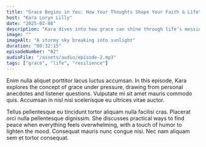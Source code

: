 ```yaml
---
title: "Grace Begins in You: How Your Thoughts Shape Your Faith & Life"
host: "Kara Loryn Lilly"
date: "2025-02-08"
description: "Kara dives into how grace can shine through life’s messiest moments, offering insights and stories to inspire calm amidst the storm."
image: ""
imageAlt: "A stormy sky breaking into sunlight"
duration: "00:32:15"
episodeNumber: "02"
audioFile: "/assets/audio/episode-2.mp3"
tags: ["grace", "life", "resilience"]
---
```


Enim nulla aliquet porttitor lacus luctus accumsan. In this episode, Kara explores the concept of grace under pressure, drawing from personal anecdotes and listener questions. Vulputate mi sit amet mauris commodo quis. Accumsan in nisl nisi scelerisque eu ultrices vitae auctor.

Tellus pellentesque eu tincidunt tortor aliquam nulla facilisi cras. Placerat orci nulla pellentesque dignissim. She discusses practical ways to find peace when everything feels overwhelming, with a touch of humor to lighten the mood. Consequat mauris nunc congue nisi. Nec nam aliquam sem et tortor consequat.
